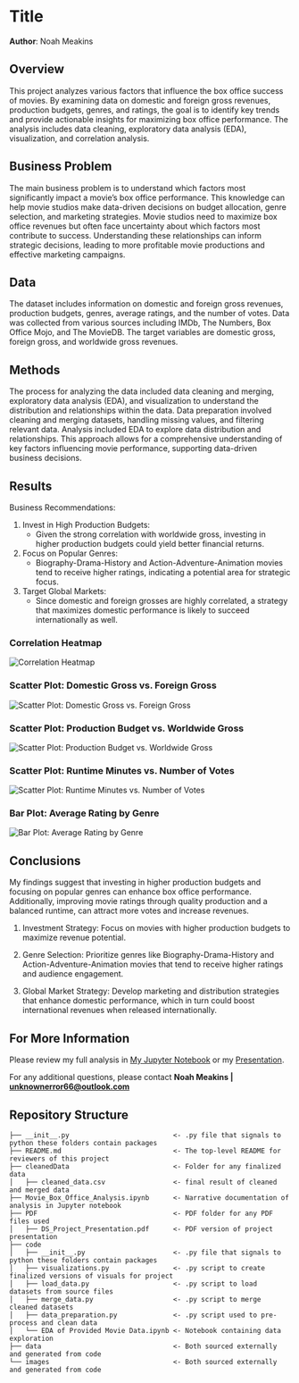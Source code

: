 # Title

**Author**: Noah Meakins

## Overview

This project analyzes various factors that influence the box office success of movies. By examining data on domestic and foreign gross revenues, production budgets, genres, and ratings, the goal is to identify key trends and provide actionable insights for maximizing box office performance. The analysis includes data cleaning, exploratory data analysis (EDA), visualization, and correlation analysis.

## Business Problem

The main business problem is to understand which factors most significantly impact a movie’s box office performance. This knowledge can help movie studios make data-driven decisions on budget allocation, genre selection, and marketing strategies. Movie studios need to maximize box office revenues but often face uncertainty about which factors most contribute to success. Understanding these relationships can inform strategic decisions, leading to more profitable movie productions and effective marketing campaigns.

## Data

The dataset includes information on domestic and foreign gross revenues, production budgets, genres, average ratings, and the number of votes. Data was collected from various sources including IMDb, The Numbers, Box Office Mojo, and The MovieDB. The target variables are domestic gross, foreign gross, and worldwide gross revenues.

## Methods

The process for analyzing the data included data cleaning and merging, exploratory data analysis (EDA), and visualization to understand the distribution and relationships within the data. Data preparation involved cleaning and merging datasets, handling missing values, and filtering relevant data. Analysis included EDA to explore data distribution and relationships. This approach allows for a comprehensive understanding of key factors influencing movie performance, supporting data-driven business decisions.

## Results

Business Recommendations:

1. Invest in High Production Budgets:
   - Given the strong correlation with worldwide gross, investing in higher production budgets could yield better financial returns.
2. Focus on Popular Genres:
   - Biography-Drama-History and Action-Adventure-Animation movies tend to receive higher ratings, indicating a potential area for strategic focus.
3. Target Global Markets:
   - Since domestic and foreign grosses are highly correlated, a strategy that maximizes domestic performance is likely to succeed internationally as well.

### Correlation Heatmap

![Correlation Heatmap](images/correlation_heatmap.png)

### Scatter Plot: Domestic Gross vs. Foreign Gross

![Scatter Plot: Domestic Gross vs. Foreign Gross](images/scatter_domestic_foreign_gross.png)

### Scatter Plot: Production Budget vs. Worldwide Gross

![Scatter Plot: Production Budget vs. Worldwide Gross](images/scatter_budget_worldwide_gross.png)

### Scatter Plot: Runtime Minutes vs. Number of Votes

![Scatter Plot: Runtime Minutes vs. Number of Votes](images/scatter_runtime_votes.png)

### Bar Plot: Average Rating by Genre

![Bar Plot: Average Rating by Genre](images/barplot_avg_rating_by_genre.png)

## Conclusions

My findings suggest that investing in higher production budgets and focusing on popular genres can enhance box office performance. Additionally, improving movie ratings through quality production and a balanced runtime, can attract more votes and increase revenues.

1. Investment Strategy: Focus on movies with higher production budgets to maximize revenue potential.

2. Genre Selection: Prioritize genres like Biography-Drama-History and Action-Adventure-Animation movies that tend to receive higher ratings and audience engagement.

3. Global Market Strategy: Develop marketing and distribution strategies that enhance domestic performance, which in turn could boost international revenues when released internationally.

## For More Information

Please review my full analysis in [My Jupyter Notebook](Movie_Box_Office_Analysis.ipynb) or my [Presentation](PDF/Movie_Box_Office_Analysis_Presentation.pdf).

For any additional questions, please contact **Noah Meakins | <unknownerror66@outlook.com>**

## Repository Structure

```
├── __init__.py                          <- .py file that signals to python these folders contain packages
├── README.md                            <- The top-level README for reviewers of this project
├── cleanedData                          <- Folder for any finalized data
│   ├── cleaned_data.csv                 <- final result of cleaned and merged data
├── Movie_Box_Office_Analysis.ipynb      <- Narrative documentation of analysis in Jupyter notebook
├── PDF                                  <- PDF folder for any PDF files used
│   ├── DS_Project_Presentation.pdf      <- PDF version of project presentation
├── code
│   ├── __init__.py                      <- .py file that signals to python these folders contain packages
│   ├── visualizations.py                <- .py script to create finalized versions of visuals for project
│   ├── load_data.py                     <- .py script to load datasets from source files
│   ├── merge_data.py                    <- .py script to merge cleaned datasets
│   ├── data_preparation.py              <- .py script used to pre-process and clean data
│   └── EDA of Provided Movie Data.ipynb <- Notebook containing data exploration
├── data                                 <- Both sourced externally and generated from code
└── images                               <- Both sourced externally and generated from code
```
